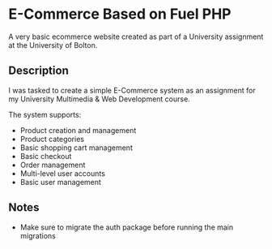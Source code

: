 # E-Commerce Based on Fuel PHP

A very basic ecommerce website created as part of a University assignment at the University of Bolton.

## Description

I was tasked to create a simple E-Commerce system as an assignment for my University Multimedia & Web Development course.

The system supports:

- Product creation and management
- Product categories
- Basic shopping cart management
- Basic checkout
- Order management
- Multi-level user accounts
- Basic user management

## Notes

- Make sure to migrate the auth package before running the main migrations